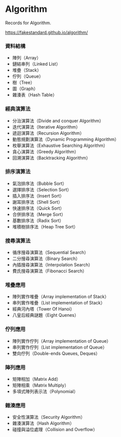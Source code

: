 # Algorithm
Records for Algorithm.

https://fakestandard.github.io/algorithm/

### 資料結構
- 陣列（Array）
- 鏈結串列（Linked List）
- 堆疊（Stack）
- 佇列（Queue）
- 樹（Tree）
- 圖（Graph）
- 雜湊表（Hash Table）

### 經典演算法
- 分治演算法（Divide and conquer Algorithm）
- 迭代演算法（Iterative Algorithm）
- 遞迴演算法（Recursion Algorithm）
- 動態規劃演算法（Dynamic Programming Algorithm）
- 枚舉演算法（Exhaustive Searching Algorithm）
- 貪心演算法（Greedy Algorithm）
- 回溯演算法（Backtracking Algorithm）

### 排序演算法
- 氣泡排序法（Bubble Sort）
- 選擇排序法（Selection Sort）
- 插入排序法（Insert Sort）
- 謝耳排序法（Shell Sort）
- 快速排序法（Quick Sort）
- 合併排序法（Merge Sort）
- 基數排序法（Radix Sort）
- 堆積樹排序法（Heap Tree Sort）

### 搜尋演算法
- 循序搜尋演算法（Sequential Search）
- 二分搜尋演算法（Binary Search）
- 內插搜尋演算法（Interpolation Search）
- 費氏搜尋演算法（Fibonacci Search）

### 堆疊應用
- 陣列實作堆疊（Array implementation of Stack）
- 串列實作堆疊（List implementation of Stack）
- 經典河內塔（Tower Of Hanoi）
- 八皇后經典謎題（Eight Quenes）

### 佇列應用
- 陣列實作佇列（Array implementation of Queue）
- 串列實作佇列（List implementation of Queue）
- 雙向佇列（Double-ends Queues, Deques）

### 陣列應用
- 矩陣相加（Matrix Add）
- 矩陣相乘（Matrix Multiply）
- 多項式陣列表示法（Polynomial）

### 雜湊應用
- 安全性演算法（Security Algorithm）
- 雜湊演算法（Hash Algorithm）
- 碰撞與溢位處理（Collision and Overflow）